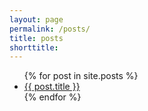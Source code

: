 ```yaml
---
layout: page
permalink: /posts/
title: posts
shorttitle:
---
```


<ul>
{% for post in site.posts %}
<li>
<a href="{{ post.url }}">{{ post.title }}</a>
</li>
{% endfor %}
</ul>